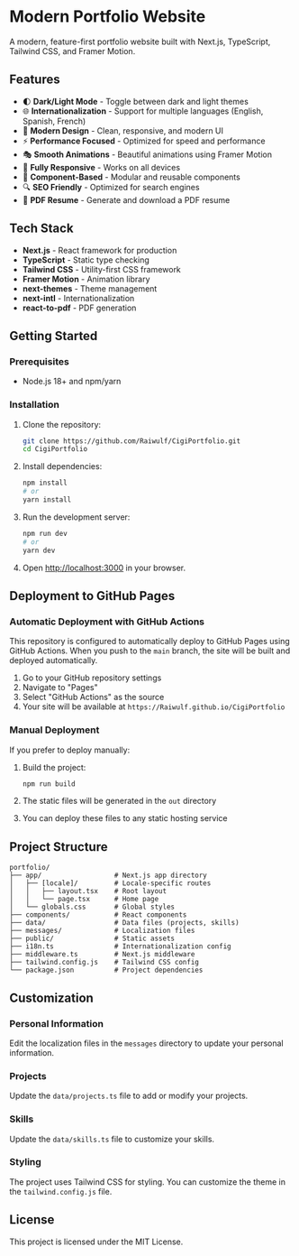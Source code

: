 # Modern Portfolio Website

A modern, feature-first portfolio website built with Next.js, TypeScript, Tailwind CSS, and Framer Motion.

## Features

- 🌓 **Dark/Light Mode** - Toggle between dark and light themes
- 🌐 **Internationalization** - Support for multiple languages (English, Spanish, French)
- 🎨 **Modern Design** - Clean, responsive, and modern UI
- ⚡ **Performance Focused** - Optimized for speed and performance
- 🎭 **Smooth Animations** - Beautiful animations using Framer Motion
- 📱 **Fully Responsive** - Works on all devices
- 🧩 **Component-Based** - Modular and reusable components
- 🔍 **SEO Friendly** - Optimized for search engines
- 📄 **PDF Resume** - Generate and download a PDF resume

## Tech Stack

- **Next.js** - React framework for production
- **TypeScript** - Static type checking
- **Tailwind CSS** - Utility-first CSS framework
- **Framer Motion** - Animation library
- **next-themes** - Theme management
- **next-intl** - Internationalization
- **react-to-pdf** - PDF generation

## Getting Started

### Prerequisites

- Node.js 18+ and npm/yarn

### Installation

1. Clone the repository:
   ```bash
   git clone https://github.com/Raiwulf/CigiPortfolio.git
   cd CigiPortfolio
   ```

2. Install dependencies:
   ```bash
   npm install
   # or
   yarn install
   ```

3. Run the development server:
   ```bash
   npm run dev
   # or
   yarn dev
   ```

4. Open [http://localhost:3000](http://localhost:3000) in your browser.

## Deployment to GitHub Pages

### Automatic Deployment with GitHub Actions

This repository is configured to automatically deploy to GitHub Pages using GitHub Actions. When you push to the `main` branch, the site will be built and deployed automatically.

1. Go to your GitHub repository settings
2. Navigate to "Pages"
3. Select "GitHub Actions" as the source
4. Your site will be available at `https://Raiwulf.github.io/CigiPortfolio`

### Manual Deployment

If you prefer to deploy manually:

1. Build the project:
   ```bash
   npm run build
   ```

2. The static files will be generated in the `out` directory
3. You can deploy these files to any static hosting service

## Project Structure

```
portfolio/
├── app/                  # Next.js app directory
│   ├── [locale]/         # Locale-specific routes
│   │   ├── layout.tsx    # Root layout
│   │   └── page.tsx      # Home page
│   └── globals.css       # Global styles
├── components/           # React components
├── data/                 # Data files (projects, skills)
├── messages/             # Localization files
├── public/               # Static assets
├── i18n.ts               # Internationalization config
├── middleware.ts         # Next.js middleware
├── tailwind.config.js    # Tailwind CSS config
└── package.json          # Project dependencies
```

## Customization

### Personal Information

Edit the localization files in the `messages` directory to update your personal information.

### Projects

Update the `data/projects.ts` file to add or modify your projects.

### Skills

Update the `data/skills.ts` file to customize your skills.

### Styling

The project uses Tailwind CSS for styling. You can customize the theme in the `tailwind.config.js` file.

## License

This project is licensed under the MIT License. 